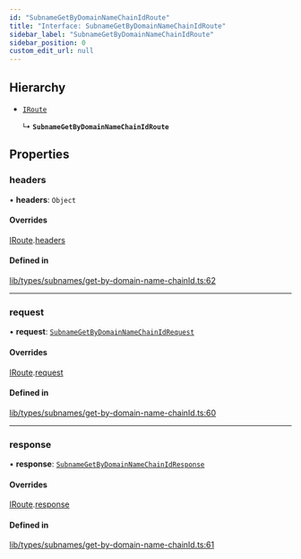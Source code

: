 ```yaml
---
id: "SubnameGetByDomainNameChainIdRoute"
title: "Interface: SubnameGetByDomainNameChainIdRoute"
sidebar_label: "SubnameGetByDomainNameChainIdRoute"
sidebar_position: 0
custom_edit_url: null
---
```


## Hierarchy

- [`IRoute`](IRoute.md)

  ↳ **`SubnameGetByDomainNameChainIdRoute`**

## Properties

### headers

• **headers**: `Object`

#### Overrides

[IRoute](IRoute.md).[headers](IRoute.md#headers)

#### Defined in

[lib/types/subnames/get-by-domain-name-chainId.ts:62](https://github.com/JustaName-id/JustaName-sdk/blob/4bd6b66/packages/@justaname.id/sdk/src/lib/types/subnames/get-by-domain-name-chainId.ts#L62)

___

### request

• **request**: [`SubnameGetByDomainNameChainIdRequest`](SubnameGetByDomainNameChainIdRequest.md)

#### Overrides

[IRoute](IRoute.md).[request](IRoute.md#request)

#### Defined in

[lib/types/subnames/get-by-domain-name-chainId.ts:60](https://github.com/JustaName-id/JustaName-sdk/blob/4bd6b66/packages/@justaname.id/sdk/src/lib/types/subnames/get-by-domain-name-chainId.ts#L60)

___

### response

• **response**: [`SubnameGetByDomainNameChainIdResponse`](SubnameGetByDomainNameChainIdResponse.md)

#### Overrides

[IRoute](IRoute.md).[response](IRoute.md#response)

#### Defined in

[lib/types/subnames/get-by-domain-name-chainId.ts:61](https://github.com/JustaName-id/JustaName-sdk/blob/4bd6b66/packages/@justaname.id/sdk/src/lib/types/subnames/get-by-domain-name-chainId.ts#L61)

